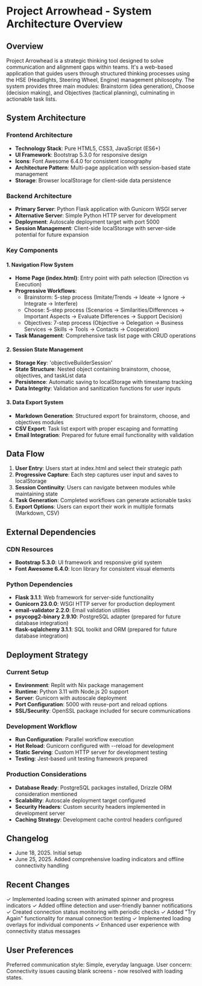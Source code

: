 # Project Arrowhead - System Architecture Overview

## Overview

Project Arrowhead is a strategic thinking tool designed to solve communication and alignment gaps within teams. It's a web-based application that guides users through structured thinking processes using the HSE (Headlights, Steering Wheel, Engine) management philosophy. The system provides three main modules: Brainstorm (idea generation), Choose (decision making), and Objectives (tactical planning), culminating in actionable task lists.

## System Architecture

### Frontend Architecture
- **Technology Stack**: Pure HTML5, CSS3, JavaScript (ES6+)
- **UI Framework**: Bootstrap 5.3.0 for responsive design
- **Icons**: Font Awesome 6.4.0 for consistent iconography
- **Architecture Pattern**: Multi-page application with session-based state management
- **Storage**: Browser localStorage for client-side data persistence

### Backend Architecture
- **Primary Server**: Python Flask application with Gunicorn WSGI server
- **Alternative Server**: Simple Python HTTP server for development
- **Deployment**: Autoscale deployment target with port 5000
- **Session Management**: Client-side localStorage with server-side potential for future expansion

### Key Components

#### 1. Navigation Flow System
- **Home Page (index.html)**: Entry point with path selection (Direction vs Execution)
- **Progressive Workflows**: 
  - Brainstorm: 5-step process (Imitate/Trends → Ideate → Ignore → Integrate → Interfere)
  - Choose: 5-step process (Scenarios → Similarities/Differences → Important Aspects → Evaluate Differences → Support Decision)
  - Objectives: 7-step process (Objective → Delegation → Business Services → Skills → Tools → Contacts → Cooperation)
- **Task Management**: Comprehensive task list page with CRUD operations

#### 2. Session State Management
- **Storage Key**: 'objectiveBuilderSession'
- **State Structure**: Nested object containing brainstorm, choose, objectives, and taskList data
- **Persistence**: Automatic saving to localStorage with timestamp tracking
- **Data Integrity**: Validation and sanitization functions for user inputs

#### 3. Data Export System
- **Markdown Generation**: Structured export for brainstorm, choose, and objectives modules
- **CSV Export**: Task list export with proper escaping and formatting
- **Email Integration**: Prepared for future email functionality with validation

## Data Flow

1. **User Entry**: Users start at index.html and select their strategic path
2. **Progressive Capture**: Each step captures user input and saves to localStorage
3. **Session Continuity**: Users can navigate between modules while maintaining state
4. **Task Generation**: Completed workflows can generate actionable tasks
5. **Export Options**: Users can export their work in multiple formats (Markdown, CSV)

## External Dependencies

### CDN Resources
- **Bootstrap 5.3.0**: UI framework and responsive grid system
- **Font Awesome 6.4.0**: Icon library for consistent visual elements

### Python Dependencies
- **Flask 3.1.1**: Web framework for server-side functionality
- **Gunicorn 23.0.0**: WSGI HTTP server for production deployment
- **email-validator 2.2.0**: Email validation utilities
- **psycopg2-binary 2.9.10**: PostgreSQL adapter (prepared for future database integration)
- **flask-sqlalchemy 3.1.1**: SQL toolkit and ORM (prepared for future database integration)

## Deployment Strategy

### Current Setup
- **Environment**: Replit with Nix package management
- **Runtime**: Python 3.11 with Node.js 20 support
- **Server**: Gunicorn with autoscale deployment
- **Port Configuration**: 5000 with reuse-port and reload options
- **SSL/Security**: OpenSSL package included for secure communications

### Development Workflow
- **Run Configuration**: Parallel workflow execution
- **Hot Reload**: Gunicorn configured with --reload for development
- **Static Serving**: Custom HTTP server for development testing
- **Testing**: Jest-based unit testing framework prepared

### Production Considerations
- **Database Ready**: PostgreSQL packages installed, Drizzle ORM consideration mentioned
- **Scalability**: Autoscale deployment target configured
- **Security Headers**: Custom security headers implemented in development server
- **Caching Strategy**: Development cache control headers configured

## Changelog

- June 18, 2025. Initial setup
- June 25, 2025. Added comprehensive loading indicators and offline connectivity handling

## Recent Changes

✓ Implemented loading screen with animated spinner and progress indicators
✓ Added offline detection and user-friendly banner notifications
✓ Created connection status monitoring with periodic checks
✓ Added "Try Again" functionality for manual connection testing
✓ Implemented loading overlays for individual components
✓ Enhanced user experience with connectivity status messages

## User Preferences

Preferred communication style: Simple, everyday language.
User concern: Connectivity issues causing blank screens - now resolved with loading states.